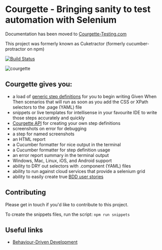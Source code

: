 # Courgette - Bringing sanity to test automation with Selenium
Documentation has been moved to [Courgette-Testing.com](http://courgette-testing.com)

This project was formerly known as Cuketractor (formerly cucumber-protractor on npm)

[![Build Status](https://travis-ci.org/canvaspixels/courgette.svg?branch=master)](https://travis-ci.org/canvaspixels/courgette)

![courgette](https://raw.githubusercontent.com/canvaspixels/courgette/master/courgette.jpg?v=2)

## Courgette gives you:

* a load of [generic step definitions](http://courgette-testing.com/step-definitions) for you to begin writing Given When Then scenarios that will run as soon as you add the CSS or XPath selectors to the .page (YAML) file
* snippets or live templates for intellisense in your favourite IDE to write those steps accurately and quickly
* [Courgette API](http://courgette-testing.com/api) for creating your own step definitions
* screenshots on error for debugging
* a step for named screenshots
* an HTML report
* a Cucumber formatter for nice output in the terminal
* a Cucumber formatter for step definition usage
* an error report summary in the terminal output
* Windows, Mac, Linux, iOS, and Android support
* ability to DRY out selectors with .component (YAML) files
* ability to run against cloud services that provide a selenium grid
* ability to easily create true [BDD user stories](http://courgette-testing.com/bdd)

## Contributing

Please get in touch if you'd like to contribute to this project.

To create the snippets files, run the script: `npm run snippets`

## Useful links

* [Behaviour-Driven Development](https://en.wikipedia.org/wiki/Behavior-driven_development)
